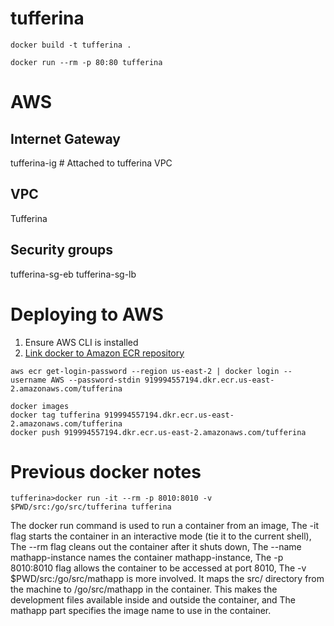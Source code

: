 # tufferina



```
docker build -t tufferina .

docker run --rm -p 80:80 tufferina
```

# AWS

## Internet Gateway
tufferina-ig # Attached to tufferina VPC

## VPC
Tufferina

## Security groups
tufferina-sg-eb
tufferina-sg-lb




# Deploying to AWS

1. Ensure AWS CLI is installed
2. [Link docker to Amazon ECR repository](https://docs.aws.amazon.com/AmazonECR/latest/userguide/docker-push-ecr-image.html)
```
aws ecr get-login-password --region us-east-2 | docker login --username AWS --password-stdin 919994557194.dkr.ecr.us-east-2.amazonaws.com/tufferina
```

```
docker images
docker tag tufferina 919994557194.dkr.ecr.us-east-2.amazonaws.com/tufferina
docker push 919994557194.dkr.ecr.us-east-2.amazonaws.com/tufferina
```







# Previous docker notes

```
tufferina>docker run -it --rm -p 8010:8010 -v $PWD/src:/go/src/tufferina tufferina
```

The docker run command is used to run a container from an image,
The -it flag starts the container in an interactive mode (tie it to the current shell),
The --rm flag cleans out the container after it shuts down,
The --name mathapp-instance names the container mathapp-instance,
The -p 8010:8010 flag allows the container to be accessed at port 8010,
The -v $PWD/src:/go/src/mathapp is more involved. It maps the src/ directory from the machine to /go/src/mathapp in the container. This makes the development files available inside and outside the container, and
The mathapp part specifies the image name to use in the container.

